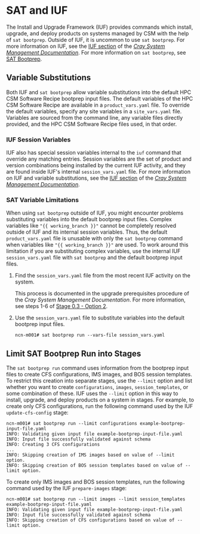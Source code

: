 # SAT and IUF

The Install and Upgrade Framework (IUF) provides commands which install,
upgrade, and deploy products on systems managed by CSM with the help of
`sat bootprep`. Outside of IUF, it is uncommon to use `sat bootprep`.
For more information on IUF, see the
[IUF section](https://cray-hpe.github.io/docs-csm/en-14/operations/iuf/iuf/) of
the [*Cray System Management Documentation*](https://cray-hpe.github.io/docs-csm/).
For more information on `sat bootprep`, see [SAT Bootprep](sat_bootprep.md).

## Variable Substitutions

Both IUF and `sat bootprep` allow variable substitutions into the default HPC
CSM Software Recipe bootprep input files. The default variables of the HPC
CSM Software Recipe are available in a `product_vars.yaml` file. To override
the default variables, specify any site variables in a `site_vars.yaml` file.
Variables are sourced from the command line, any variable files directly
provided, and the HPC CSM Software Recipe files used, in that order.

### IUF Session Variables

IUF also has special session variables internal to the `iuf` command that
override any matching entries. Session variables are the set of product and
version combinations being installed by the current IUF activity, and they are
found inside IUF's internal `session_vars.yaml` file. For more information on
IUF and variable substitutions, see the
[IUF section](https://cray-hpe.github.io/docs-csm/en-14/operations/iuf/iuf/) of
the [*Cray System Management Documentation*](https://cray-hpe.github.io/docs-csm/).

### SAT Variable Limitations

When using `sat bootprep` outside of IUF, you might encounter problems
substituting variables into the default bootprep input files. Complex variables
like `"{{ working_branch }}"` cannot be completely resolved outside of IUF and
its internal session variables. Thus, the default `product_vars.yaml` file is
unusable with only the `sat bootprep` command when variables like
`"{{ working_branch }}"` are used. To work around this limitation if you are
substituting complex variables, use the internal IUF `session_vars.yaml` file
with `sat bootprep` and the default bootprep input files.

1. Find the `session_vars.yaml` file from the most recent IUF activity on the
   system.

   This process is documented in the upgrade prerequisites procedure of the
   *Cray System Management Documentation*. For more information, see steps 1-6 of
   [Stage 0.3 - Option 2](https://cray-hpe.github.io/docs-csm/en-14/upgrade/stage_0_prerequisites/#option-2-upgrade-of-csm-on-system-with-additional-products).

1. Use the `session_vars.yaml` file to substitute variables into the default
   bootprep input files.

   ```screen
   ncn-m001# sat bootprep run --vars-file session_vars.yaml
   ```

## Limit SAT Bootprep Run into Stages

The `sat bootprep run` command uses information from the bootprep input files
to create CFS configurations, IMS images, and BOS session templates. To restrict
this creation into separate stages, use the `--limit` option and list whether
you want to create `configurations`, `images`, `session_templates`, or some
combination of these. IUF uses the `--limit` option in this way to install,
upgrade, and deploy products on a system in stages. For example, to create only
CFS configurations, run the following command used by the IUF `update-cfs-config`
stage:

```screen
ncn-m001# sat bootprep run --limit configurations example-bootprep-input-file.yaml
INFO: Validating given input file example-bootprep-input-file.yaml
INFO: Input file successfully validated against schema
INFO: Creating 3 CFS configurations
...
INFO: Skipping creation of IMS images based on value of --limit option.
INFO: Skipping creation of BOS session templates based on value of --limit option.
```

To create only IMS images and BOS session templates, run the following command
used by the IUF `prepare-images` stage:

```screen
ncn-m001# sat bootprep run --limit images --limit session_templates example-bootprep-input-file.yaml
INFO: Validating given input file example-bootprep-input-file.yaml
INFO: Input file successfully validated against schema
INFO: Skipping creation of CFS configurations based on value of --limit option.
```
